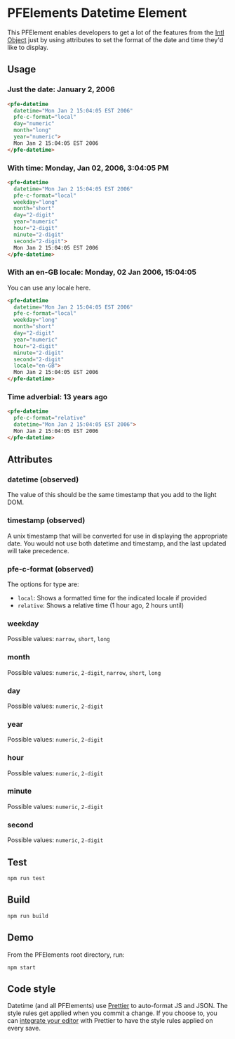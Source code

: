 # PFElements Datetime Element

This PFElement enables developers to get a lot of the features from the [Intl Object](https://developer.mozilla.org/en-US/docs/Web/JavaScript/Reference/Global_Objects/Intl) just by using attributes to set the format of the date and time they'd like to display.

## Usage

### Just the date: January 2, 2006
```html
<pfe-datetime
  datetime="Mon Jan 2 15:04:05 EST 2006"
  pfe-c-format="local"
  day="numeric"
  month="long"
  year="numeric">
  Mon Jan 2 15:04:05 EST 2006
</pfe-datetime>
```

### With time: Monday, Jan 02, 2006, 3:04:05 PM
```html
<pfe-datetime
  datetime="Mon Jan 2 15:04:05 EST 2006"
  pfe-c-format="local"
  weekday="long"
  month="short"
  day="2-digit"
  year="numeric"
  hour="2-digit"
  minute="2-digit"
  second="2-digit">
  Mon Jan 2 15:04:05 EST 2006
</pfe-datetime>
```

### With an en-GB locale: Monday, 02 Jan 2006, 15:04:05
You can use any locale here.
```html
<pfe-datetime
  datetime="Mon Jan 2 15:04:05 EST 2006"
  pfe-c-format="local"
  weekday="long"
  month="short"
  day="2-digit"
  year="numeric"
  hour="2-digit"
  minute="2-digit"
  second="2-digit"
  locale="en-GB">
  Mon Jan 2 15:04:05 EST 2006
</pfe-datetime>
```

### Time adverbial: 13 years ago
```html
<pfe-datetime
  pfe-c-format="relative"
  datetime="Mon Jan 2 15:04:05 EST 2006">
  Mon Jan 2 15:04:05 EST 2006
</pfe-datetime>
```

## Attributes

### datetime (observed)

The value of this should be the same timestamp that you add to the light DOM.

### timestamp (observed)

A unix timestamp that will be converted for use in displaying the appropriate date. You would not use both datetime and timestamp, and the last updated will take precedence.

### pfe-c-format (observed)

The options for type are:
- `local`: Shows a formatted time for the indicated locale if provided
- `relative`: Shows a relative time (1 hour ago, 2 hours until)

### weekday

Possible values: `narrow`, `short`, `long`

### month

Possible values: `numeric`, `2-digit`, `narrow`, `short`, `long`

### day

Possible values: `numeric`, `2-digit`

### year

Possible values: `numeric`, `2-digit`

### hour

Possible values: `numeric`, `2-digit`

### minute

Possible values: `numeric`, `2-digit`

### second

Possible values: `numeric`, `2-digit`

## Test

    npm run test

## Build

    npm run build

## Demo

From the PFElements root directory, run:

    npm start

## Code style

Datetime (and all PFElements) use [Prettier][prettier] to auto-format JS and JSON.  The style rules get applied when you commit a change.  If you choose to, you can [integrate your editor][prettier-ed] with Prettier to have the style rules applied on every save.

[prettier]: https://github.com/prettier/prettier/
[prettier-ed]: https://prettier.io/docs/en/editors.html
[web-component-tester]: https://github.com/Polymer/web-component-tester
